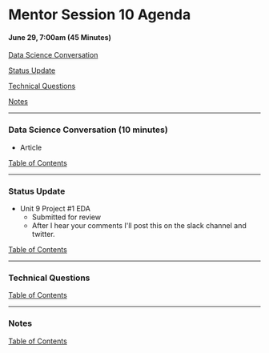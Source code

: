# Mentor Session 10 Agenda

#### June 29, 7:00am (45 Minutes)


[Data Science Conversation](#ds_converstation)

[Status Update](#status_update)

[Technical Questions](#technical_questions)

[Notes](#notes)


---
### <a name="ds_conversation"></a> Data Science Conversation (10 minutes)
- Article

[Table of Contents](#toc)


---
### <a name="status_update"></a> Status Update
- Unit 9 Project #1 EDA
    - Submitted for review
    - After I hear your comments I'll post this on the slack channel and 
    twitter.

[Table of Contents](#toc)


---
### <a name="technical_questions"></a> Technical Questions 


[Table of Contents](#toc)


---
### <a name="notes"></a> Notes

[Table of Contents](#toc)

